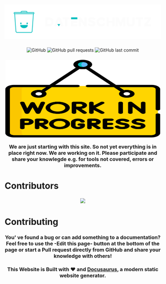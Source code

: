 <h1 align="center">
<!--  <p align="center">Datenschmutz.dev</p> -->
  <a href="https://docs.datenschmutz.org"><img src="./static/img/dmz-main-logo-c.svg" alt="Datenschmutz"></a>
</h1>

<p align="center">
<img alt="GitHub" src="https://img.shields.io/github/license/Datenschmutz/docs?style=flat-square">
<img alt="GitHub pull requests" src="https://img.shields.io/github/issues-pr-raw/Datenschmutz/docs?style=flat-square">
<img alt="GitHub last commit" src="https://img.shields.io/github/last-commit/datenschmutz/docs?style=flat-square">
</p>

<h3 align="center">
<a href="https://docs.datenschmutz.org"><img src="./static/img/work-in-progress.svg" width="500" height="250" alt="Datenschmutz Work in Progress"></a>
<p align="center">We are just starting with this site. So not yet everything is in place right now. We are working on it. Please participate and share your knowlegde e.g. for tools not covered, errors or improvements.</p>
</h3>

# Contributors
<h3 align="center">
<a href="https://github.com/datenschmutz/docs/graphs/contributors">
  <img src="https://contrib.rocks/image?repo=datenschmutz/docs" />
</a>
</h3>

# Contributing
<h3>
<p align="center">You' ve found a bug or can add something to a documentation? Feel free to use the -Edit this page- button at the bottom of the page or start a Pull request directly from GitHub and share your knowledge with others!</p>
</h3>

<h3>
<p align="center">This Website is Built with ❤️ and <a href="(https://github.com/facebook/docusaurus">Docusaurus</a>, a modern static website generator.</p>
</h3>
